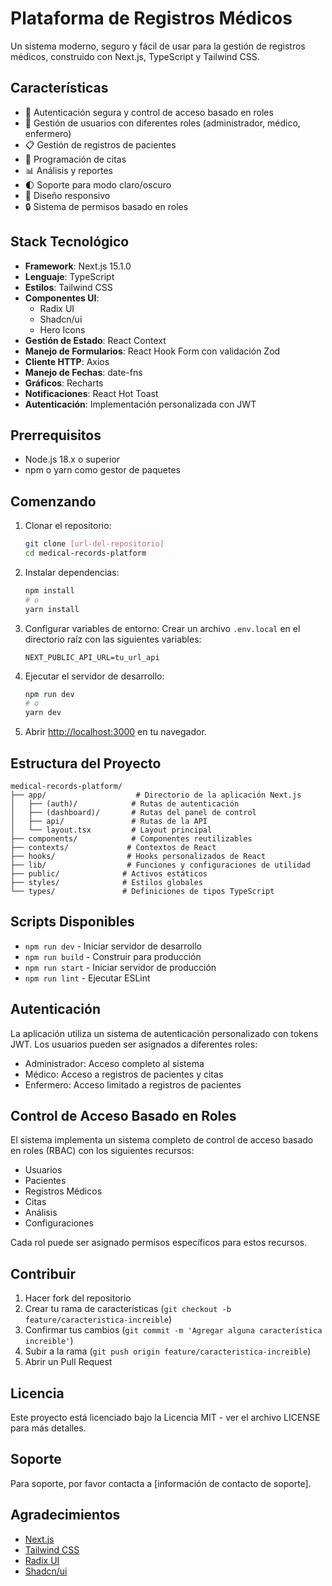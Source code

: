 # Plataforma de Registros Médicos

Un sistema moderno, seguro y fácil de usar para la gestión de registros médicos, construido con Next.js, TypeScript y Tailwind CSS.

## Características

- 🔐 Autenticación segura y control de acceso basado en roles
- 👥 Gestión de usuarios con diferentes roles (administrador, médico, enfermero)
- 📋 Gestión de registros de pacientes
- 📅 Programación de citas
- 📊 Análisis y reportes
- 🌓 Soporte para modo claro/oscuro
- 📱 Diseño responsivo
- 🔒 Sistema de permisos basado en roles

## Stack Tecnológico

- **Framework**: Next.js 15.1.0
- **Lenguaje**: TypeScript
- **Estilos**: Tailwind CSS
- **Componentes UI**: 
  - Radix UI
  - Shadcn/ui
  - Hero Icons
- **Gestión de Estado**: React Context
- **Manejo de Formularios**: React Hook Form con validación Zod
- **Cliente HTTP**: Axios
- **Manejo de Fechas**: date-fns
- **Gráficos**: Recharts
- **Notificaciones**: React Hot Toast
- **Autenticación**: Implementación personalizada con JWT

## Prerrequisitos

- Node.js 18.x o superior
- npm o yarn como gestor de paquetes

## Comenzando

1. Clonar el repositorio:
   ```bash
   git clone [url-del-repositorio]
   cd medical-records-platform
   ```

2. Instalar dependencias:
   ```bash
   npm install
   # o
   yarn install
   ```

3. Configurar variables de entorno:
   Crear un archivo `.env.local` en el directorio raíz con las siguientes variables:
   ```
   NEXT_PUBLIC_API_URL=tu_url_api
   ```

4. Ejecutar el servidor de desarrollo:
   ```bash
   npm run dev
   # o
   yarn dev
   ```

5. Abrir [http://localhost:3000](http://localhost:3000) en tu navegador.

## Estructura del Proyecto

```
medical-records-platform/
├── app/                    # Directorio de la aplicación Next.js
│   ├── (auth)/            # Rutas de autenticación
│   ├── (dashboard)/       # Rutas del panel de control
│   ├── api/               # Rutas de la API
│   └── layout.tsx         # Layout principal
├── components/            # Componentes reutilizables
├── contexts/             # Contextos de React
├── hooks/                # Hooks personalizados de React
├── lib/                  # Funciones y configuraciones de utilidad
├── public/              # Activos estáticos
├── styles/              # Estilos globales
└── types/               # Definiciones de tipos TypeScript
```

## Scripts Disponibles

- `npm run dev` - Iniciar servidor de desarrollo
- `npm run build` - Construir para producción
- `npm run start` - Iniciar servidor de producción
- `npm run lint` - Ejecutar ESLint

## Autenticación

La aplicación utiliza un sistema de autenticación personalizado con tokens JWT. Los usuarios pueden ser asignados a diferentes roles:
- Administrador: Acceso completo al sistema
- Médico: Acceso a registros de pacientes y citas
- Enfermero: Acceso limitado a registros de pacientes

## Control de Acceso Basado en Roles

El sistema implementa un sistema completo de control de acceso basado en roles (RBAC) con los siguientes recursos:
- Usuarios
- Pacientes
- Registros Médicos
- Citas
- Análisis
- Configuraciones

Cada rol puede ser asignado permisos específicos para estos recursos.

## Contribuir

1. Hacer fork del repositorio
2. Crear tu rama de características (`git checkout -b feature/caracteristica-increible`)
3. Confirmar tus cambios (`git commit -m 'Agregar alguna característica increible'`)
4. Subir a la rama (`git push origin feature/caracteristica-increible`)
5. Abrir un Pull Request

## Licencia

Este proyecto está licenciado bajo la Licencia MIT - ver el archivo LICENSE para más detalles.

## Soporte

Para soporte, por favor contacta a [información de contacto de soporte].

## Agradecimientos

- [Next.js](https://nextjs.org/)
- [Tailwind CSS](https://tailwindcss.com/)
- [Radix UI](https://www.radix-ui.com/)
- [Shadcn/ui](https://ui.shadcn.com/) 